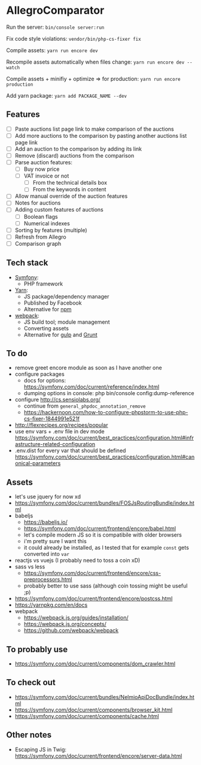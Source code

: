 AllegroComparator
===

Run the server:
`bin/console server:run`

Fix code style violations:
`vendor/bin/php-cs-fixer fix`

Compile assets:
`yarn run encore dev`

Recompile assets automatically when files change:
`yarn run encore dev --watch`

Compile assets + minifiy + optimize => for production:
`yarn run encore production`

Add yarn package:
`yarn add PACKAGE_NAME --dev`

Features
---

* [ ] Paste auctions list page link to make comparison of the auctions
* [ ] Add more auctions to the comparison by pasting another auctions list page link
* [ ] Add an auction to the comparison by adding its link
* [ ] Remove (discard) auctions from the comparison
* [ ] Parse auction features:
    * [ ] Buy now price
    * [ ] VAT invoice or not
        * [ ] From the technical details box
        * [ ] From the keywords in content
* [ ] Allow manual override of the auction features
* [ ] Notes for auctions
* [ ] Adding custom features of auctions
    * [ ] Boolean flags
    * [ ] Numerical indexes
* [ ] Sorting by features (multiple)
* [ ] Refresh from Allegro
* [ ] Comparison graph

Tech stack
---

* [Symfony](https://symfony.com/):
    * PHP framework
* [Yarn](https://yarnpkg.com):
    * JS package/dependency manager
    * Published by Facebook
    * Alternative for [npm](https://www.npmjs.com/)
* [webpack](https://webpack.js.org/):
    * JS build tool; module management
    * Converting assets
    * Alternative for [gulp](https://gulpjs.com/) and [Grunt](https://gruntjs.com/)

To do
---

* remove greet encore module as soon as I have another one
* configure packages
    * docs for options: https://symfony.com/doc/current/reference/index.html
    * dumping options in console: php bin/console config:dump-reference
* configure http://cs.sensiolabs.org/
    * continue from `general_phpdoc_annotation_remove`
    * https://hackernoon.com/how-to-configure-phpstorm-to-use-php-cs-fixer-1844991e521f
* http://flexrecipes.org/recipes/popular
* use env vars + .env file in dev mode
    https://symfony.com/doc/current/best_practices/configuration.html#infrastructure-related-configuration
* .env.dist for every var that should be defined
    https://symfony.com/doc/current/best_practices/configuration.html#canonical-parameters

Assets
---

* let's use jquery for now xd
* https://symfony.com/doc/current/bundles/FOSJsRoutingBundle/index.html
* babeljs
    * https://babeljs.io/
    * https://symfony.com/doc/current/frontend/encore/babel.html
    * let's compile modern JS so it is compatibile with older browsers
    * i'm pretty sure I want this
    * it could already be installed, as I tested that for example `const` gets converted into `var` 
* reactjs vs vuejs (I probably need to toss a coin xD)
* sass vs less
    * https://symfony.com/doc/current/frontend/encore/css-preprocessors.html
    * probably better to use sass (although coin tossing might be useful ;p)
* https://symfony.com/doc/current/frontend/encore/postcss.html
* https://yarnpkg.com/en/docs
* webpack
    * https://webpack.js.org/guides/installation/
    * https://webpack.js.org/concepts/
    * https://github.com/webpack/webpack

To probably use
---

* https://symfony.com/doc/current/components/dom_crawler.html

To check out
---

* https://symfony.com/doc/current/bundles/NelmioApiDocBundle/index.html
* https://symfony.com/doc/current/components/browser_kit.html
* https://symfony.com/doc/current/components/cache.html

Other notes
---

* Escaping JS in Twig: https://symfony.com/doc/current/frontend/encore/server-data.html
